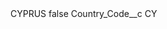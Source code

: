 <?xml version="1.0" encoding="UTF-8"?>
<CustomMetadata xmlns="http://soap.sforce.com/2006/04/metadata" xmlns:xsi="http://www.w3.org/2001/XMLSchema-instance" xmlns:xsd="http://www.w3.org/2001/XMLSchema">
    <label>CYPRUS</label>
    <protected>false</protected>
    <values>
        <field>Country_Code__c</field>
        <value xsi:type="xsd:string">CY</value>
    </values>
</CustomMetadata>
